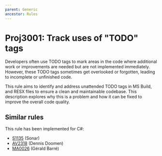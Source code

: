 ```yaml
---
parent: Generic
ancestor: Rules
---
```


# Proj3001: Track uses of "TODO" tags
Developers often use TODO tags to mark areas in the code where additional work
or improvements are needed but are not implemented immediately. However, these
TODO tags sometimes get overlooked or forgotten, leading to incomplete or
unfinished code.

This rule aims to identify and address unattended TODO tags in MS Build, and
RESX files to ensure a clean and maintainable codebase. This description
explores why this is a problem and how it can be fixed to improve the overall
code quality.

## Similar rules
This rule has been implemented for C#:
* [S1135](https://rules.sonarsource.com/csharp/RSPEC-1135) (Sonar)
* [AV2318](https://github.com/dennisdoomen/CSharpGuidelines/blob/5.7.0/_rules/2318.md) (Dennis Doomen)
* [MA0026](https://github.com/meziantou/Meziantou.Analyzer/blob/main/docs/Rules/MA0026.md) (Gérald Barré)
